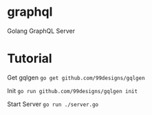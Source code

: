 # graphql
Golang GraphQL Server

# Tutorial

Get gqlgen
``` go get github.com/99designs/gqlgen ```

Init
``` go run github.com/99designs/gqlgen init ```

Start Server
``` go run ./server.go ```

